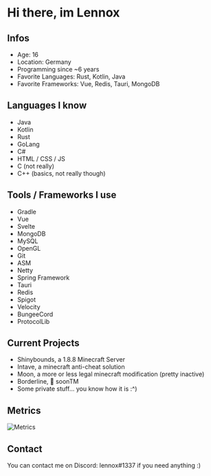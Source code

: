 # Hi there, im Lennox

## Infos
- Age: 16
- Location: Germany
- Programming since ~6 years
- Favorite Languages: Rust, Kotlin, Java
- Favorite Frameworks: Vue, Redis, Tauri, MongoDB

## Languages I know
- Java
- Kotlin
- Rust
- GoLang
- C#
- HTML / CSS / JS
- C (not really)
- C++ (basics, not really though)

## Tools / Frameworks I use
- Gradle
- Vue
- Svelte
- MongoDB
- MySQL
- OpenGL
- Git
- ASM
- Netty
- Spring Framework
- Tauri
- Redis
- Spigot 
- Velocity
- BungeeCord
- ProtocolLib

## Current Projects
- Shinybounds, a 1.8.8 Minecraft Server
- Intave, a minecraft anti-cheat solution
- Moon, a more or less legal minecraft modification (pretty inactive)
- Borderline, 🥸 soonTM
- Some private stuff... you know how it is :^)

## Metrics

![Metrics](https://metrics.lecoq.io/officialLennox)

## Contact
You can contact me on Discord: lennox#1337 if you need anything :)
